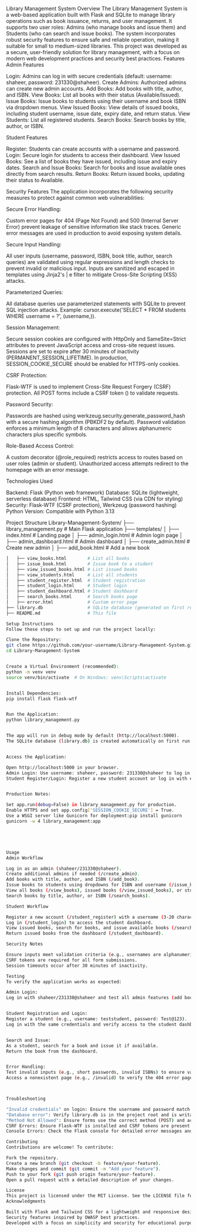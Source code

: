 Library Management System
Overview
The Library Management System is a web-based application built with Flask and SQLite to manage library operations such as book issuance, returns, and user management. It supports two user roles: Admins (who manage books and issue them) and Students (who can search and issue books). The system incorporates robust security features to ensure safe and reliable operation, making it suitable for small to medium-sized libraries.
This project was developed as a secure, user-friendly solution for library management, with a focus on modern web development practices and security best practices.
Features
Admin Features

Login: Admins can log in with secure credentials (default: username: shaheer, password: 231330@shaheer).
Create Admins: Authorized admins can create new admin accounts.
Add Books: Add books with title, author, and ISBN.
View Books: List all books with their status (Available/Issued).
Issue Books: Issue books to students using their username and book ISBN via dropdown menus.
View Issued Books: View details of issued books, including student username, issue date, expiry date, and return status.
View Students: List all registered students.
Search Books: Search books by title, author, or ISBN.

Student Features

Register: Students can create accounts with a username and password.
Login: Secure login for students to access their dashboard.
View Issued Books: See a list of books they have issued, including issue and expiry dates.
Search and Issue Books: Search for books and issue available ones directly from search results.
Return Books: Return issued books, updating their status to Available.

Security Features
The application incorporates the following security measures to protect against common web vulnerabilities:

Secure Error Handling:

Custom error pages for 404 (Page Not Found) and 500 (Internal Server Error) prevent leakage of sensitive information like stack traces.
Generic error messages are used in production to avoid exposing system details.


Secure Input Handling:

All user inputs (username, password, ISBN, book title, author, search queries) are validated using regular expressions and length checks to prevent invalid or malicious input.
Inputs are sanitized and escaped in templates using Jinja2's | e filter to mitigate Cross-Site Scripting (XSS) attacks.


Parameterized Queries:

All database queries use parameterized statements with SQLite to prevent SQL injection attacks.
Example: cursor.execute('SELECT * FROM students WHERE username = ?', (username,)).


Session Management:

Secure session cookies are configured with HttpOnly and SameSite=Strict attributes to prevent JavaScript access and cross-site request issues.
Sessions are set to expire after 30 minutes of inactivity (PERMANENT_SESSION_LIFETIME).
In production, SESSION_COOKIE_SECURE should be enabled for HTTPS-only cookies.


CSRF Protection:

Flask-WTF is used to implement Cross-Site Request Forgery (CSRF) protection.
All POST forms include a CSRF token (<input type="hidden" name="csrf_token" value="{{ csrf_token() }}">) to validate requests.


Password Security:

Passwords are hashed using werkzeug.security.generate_password_hash with a secure hashing algorithm (PBKDF2 by default).
Password validation enforces a minimum length of 8 characters and allows alphanumeric characters plus specific symbols.


Role-Based Access Control:

A custom decorator (@role_required) restricts access to routes based on user roles (admin or student).
Unauthorized access attempts redirect to the homepage with an error message.



Technologies Used

Backend: Flask (Python web framework)
Database: SQLite (lightweight, serverless database)
Frontend: HTML, Tailwind CSS (via CDN for styling)
Security: Flask-WTF (CSRF protection), Werkzeug (password hashing)
Python Version: Compatible with Python 3.13

Project Structure
Library-Management-System/
├── library_management.py      # Main Flask application
├── templates/
│   ├── index.html             # Landing page
│   ├── admin_login.html       # Admin login page
│   ├── admin_dashboard.html   # Admin dashboard
│   ├── create_admin.html      # Create new admin
│   ├── add_book.html          # Add a new book
```bash
│   ├── view_books.html        # List all books
│   ├── issue_book.html        # Issue book to a student
│   ├── view_issued_books.html # List issued books
│   ├── view_students.html     # List all students
│   ├── student_register.html  # Student registration
│   ├── student_login.html     # Student login
│   ├── student_dashboard.html # Student dashboard
│   ├── search_books.html      # Search books page
│   ├── error.html             # Custom error page
├── library.db                 # SQLite database (generated on first run)
├── README.md                  # This file

Setup Instructions
Follow these steps to set up and run the project locally:

Clone the Repository:
git clone https://github.com/your-username/Library-Management-System.git
cd Library-Management-System


Create a Virtual Environment (recommended):
python -m venv venv
source venv/bin/activate  # On Windows: venv\Scripts\activate


Install Dependencies:
pip install flask flask-wtf


Run the Application:
python library_management.py


The app will run in debug mode by default (http://localhost:5000).
The SQLite database (library.db) is created automatically on first run.


Access the Application:

Open http://localhost:5000 in your browser.
Admin Login: Use username: shaheer, password: 231330@shaheer to log in as an admin.
Student Register/Login: Register a new student account or log in with existing credentials.


Production Notes:

Set app.run(debug=False) in library_management.py for production.
Enable HTTPS and set app.config['SESSION_COOKIE_SECURE'] = True.
Use a WSGI server like Gunicorn for deployment:pip install gunicorn
gunicorn -w 4 library_management:app





Usage
Admin Workflow

Log in as an admin (shaheer/231330@shaheer).
Create additional admins if needed (/create_admin).
Add books with title, author, and ISBN (/add_book).
Issue books to students using dropdowns for ISBN and username (/issue_book).
View all books (/view_books), issued books (/view_issued_books), or students (/view_students).
Search books by title, author, or ISBN (/search_books).

Student Workflow

Register a new account (/student_register) with a username (3-20 characters, alphanumeric) and password (8+ characters).
Log in (/student_login) to access the student dashboard.
View issued books, search for books, and issue available books (/search_books).
Return issued books from the dashboard (/student_dashboard).

Security Notes

Ensure inputs meet validation criteria (e.g., usernames are alphanumeric, passwords are 8+ characters).
CSRF tokens are required for all form submissions.
Session timeouts occur after 30 minutes of inactivity.

Testing
To verify the application works as expected:

Admin Login:
Log in with shaheer/231330@shaheer and test all admin features (add books, issue books, view lists).


Student Registration and Login:
Register a student (e.g., username: teststudent, password: Test@123).
Log in with the same credentials and verify access to the student dashboard.


Search and Issue:
As a student, search for a book and issue it if available.
Return the book from the dashboard.


Error Handling:
Test invalid inputs (e.g., short passwords, invalid ISBNs) to ensure validation errors are displayed.
Access a nonexistent page (e.g., /invalid) to verify the 404 error page.



Troubleshooting

"Invalid credentials" on login: Ensure the username and password match exactly what was registered. Check library.db for stored credentials using an SQLite viewer.
"Database error": Verify library.db is in the project root and is writable.
"Method Not Allowed": Ensure forms use the correct method (POST) and action URLs.
CSRF Errors: Ensure Flask-WTF is installed and CSRF tokens are present in forms.
Console Errors: Check the Flask console for detailed error messages and share them for further debugging.

Contributing
Contributions are welcome! To contribute:

Fork the repository.
Create a new branch (git checkout -b feature/your-feature).
Make changes and commit (git commit -m "Add your feature").
Push to your fork (git push origin feature/your-feature).
Open a pull request with a detailed description of your changes.

License
This project is licensed under the MIT License. See the LICENSE file for details.
Acknowledgments

Built with Flask and Tailwind CSS for a lightweight and responsive design.
Security features inspired by OWASP best practices.
Developed with a focus on simplicity and security for educational purposes.
